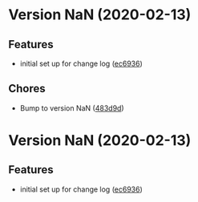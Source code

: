 # Version NaN (2020-02-13)

## Features
* initial set up for change log ([ec6936](https://github.com/pluralsight/gcp-pubsub-lite/changelog-generator/commit/ec6936a46a0d857de00a9c8acb2ae02645312b55))

## Chores
* Bump to version NaN ([483d9d](https://github.com/pluralsight/gcp-pubsub-lite/changelog-generator/commit/483d9dc2ebd7125c371ee90a6cd1f58b2a12fd0e))

# Version NaN (2020-02-13)

## Features
* initial set up for change log ([ec6936](https://github.com/pluralsight/gcp-pubsub-lite/changelog-generator/commit/ec6936a46a0d857de00a9c8acb2ae02645312b55))

